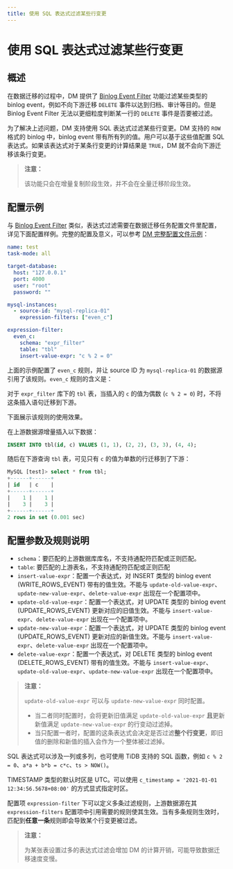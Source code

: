 ```yaml
---
title: 使用 SQL 表达式过滤某些行变更
---
```


# 使用 SQL 表达式过滤某些行变更

## 概述

在数据迁移的过程中，DM 提供了 [Binlog Event Filter](/dm/dm-key-features.md#binlog-event-filter) 功能过滤某些类型的 binlog event，例如不向下游迁移 `DELETE` 事件以达到归档、审计等目的。但是 Binlog Event Filter 无法以更细粒度判断某一行的 `DELETE` 事件是否要被过滤。

为了解决上述问题，DM 支持使用 SQL 表达式过滤某些行变更。DM 支持的 `ROW` 格式的 binlog 中，binlog event 带有所有列的值。用户可以基于这些值配置 SQL 表达式。如果该表达式对于某条行变更的计算结果是 `TRUE`，DM 就不会向下游迁移该条行变更。

> **注意：**
>
> 该功能只会在增量复制阶段生效，并不会在全量迁移阶段生效。

## 配置示例

与 [Binlog Event Filter](/dm/dm-key-features.md#binlog-event-filter) 类似，表达式过滤需要在数据迁移任务配置文件里配置，详见下面配置样例。完整的配置及意义，可以参考 [DM 完整配置文件示例](/dm/task-configuration-file-full.md#完整配置文件示例)：

```yml
name: test
task-mode: all

target-database:
  host: "127.0.0.1"
  port: 4000
  user: "root"
  password: ""

mysql-instances:
  - source-id: "mysql-replica-01"
    expression-filters: ["even_c"]

expression-filter:
  even_c:
    schema: "expr_filter"
    table: "tbl"
    insert-value-expr: "c % 2 = 0"
```

上面的示例配置了 `even_c` 规则，并让 source ID 为 `mysql-replica-01` 的数据源引用了该规则。`even_c` 规则的含义是：

对于 `expr_filter` 库下的 `tbl` 表，当插入的 `c` 的值为偶数 (`c % 2 = 0`) 时，不将这条插入语句迁移到下游。

下面展示该规则的使用效果。

在上游数据源增量插入以下数据：

```sql
INSERT INTO tbl(id, c) VALUES (1, 1), (2, 2), (3, 3), (4, 4);
```

随后在下游查询 `tbl` 表，可见只有 `c` 的值为单数的行迁移到了下游： 

```sql
MySQL [test]> select * from tbl;
+------+------+
| id   | c    |
+------+------+
|    1 |    1 |
|    3 |    3 |
+------+------+
2 rows in set (0.001 sec)
```

## 配置参数及规则说明

- `schema`：要匹配的上游数据库库名，不支持通配符匹配或正则匹配。
- `table`: 要匹配的上游表名，不支持通配符匹配或正则匹配
- `insert-value-expr`：配置一个表达式，对 INSERT 类型的 binlog event (WRITE_ROWS_EVENT) 带有的值生效。不能与 `update-old-value-expr`、`update-new-value-expr`、`delete-value-expr` 出现在一个配置项中。
- `update-old-value-expr`：配置一个表达式，对 UPDATE 类型的 binlog event (UPDATE_ROWS_EVENT) 更新对应的旧值生效。不能与 `insert-value-expr`、`delete-value-expr` 出现在一个配置项中。
- `update-new-value-expr`：配置一个表达式，对 UPDATE 类型的 binlog event (UPDATE_ROWS_EVENT) 更新对应的新值生效。不能与 `insert-value-expr`、`delete-value-expr` 出现在一个配置项中。
- `delete-value-expr`：配置一个表达式，对 DELETE 类型的 binlog event (DELETE_ROWS_EVENT) 带有的值生效。不能与 `insert-value-expr`、`update-old-value-expr`、`update-new-value-expr` 出现在一个配置项中。

> **注意：**
>
> `update-old-value-expr` 可以与 `update-new-value-expr` 同时配置。
>
> - 当二者同时配置时，会将更新旧值满足 `update-old-value-expr` **且**更新新值满足 `update-new-value-expr` 的行变动过滤掉。
> - 当只配置一者时，配置的这条表达式会决定是否过滤**整个行变更**，即旧值的删除和新值的插入会作为一个整体被过滤掉。

SQL 表达式可以涉及一列或多列，也可使用 TiDB 支持的 SQL 函数，例如 `c % 2 = 0`、`a*a + b*b = c*c`、`ts > NOW()`。

TIMESTAMP 类型的默认时区是 UTC。可以使用 `c_timestamp = '2021-01-01 12:34:56.5678+08:00'` 的方式显式指定时区。

配置项 `expression-filter` 下可以定义多条过滤规则，上游数据源在其 `expression-filters` 配置项中引用需要的规则使其生效。当有多条规则生效时，匹配到**任意一条**规则即会导致某个行变更被过滤。

> **注意：**
>
> 为某张表设置过多的表达式过滤会增加 DM 的计算开销，可能导致数据迁移速度变慢。
